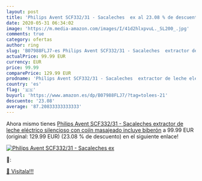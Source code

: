 ```yaml
---
layout: post
title: 'Philips Avent SCF332/31 - Sacaleches  ex al 23.08 % de descuento'
date: 2020-05-31 06:34:02
image: 'https://m.media-amazon.com/images/I/41d2hlxpvuL._SL200_.jpg'
comments: true
category: ofertas
author: ring
slug: 'B07988FLJ7-es Philips Avent SCF332/31 - Sacaleches  extractor de leche eléctrico silencioso  con cojín masajeado  incluye biberón'
actualPrice: 99.99 EUR
currency: EUR
price: 99.99
comparePrice: 129.99 EUR
prodname: 'Philips Avent SCF332/31 - Sacaleches  extractor de leche eléctrico silencioso  con cojín masajeado  incluye biberón'
country: 'es'
flag: '🇪🇸'
buyurl: 'https://www.amazon.es/dp/B07988FLJ7/?tag=tolees-21'
descuento: '23.08'
average: '87.20833333333333'
---
```


Ahora mismo tienes [Philips Avent SCF332/31 - Sacaleches  extractor de leche eléctrico silencioso  con cojín masajeado  incluye biberón](https://www.amazon.es/dp/B07988FLJ7/?tag=tolees-21) a 99.99 EUR (original: 129.99 EUR) (23.08 %  de descuento) en el siguiente enlace!

[![Philips Avent SCF332/31 - Sacaleches  ex](https://m.media-amazon.com/images/I/41d2hlxpvuL._SL200_.jpg)](https://www.amazon.es/dp/B07988FLJ7/?tag=tolees-21)

🔎:


[🛒 Visítala!!!](https://www.amazon.es/dp/B07988FLJ7/?tag=tolees-21)
